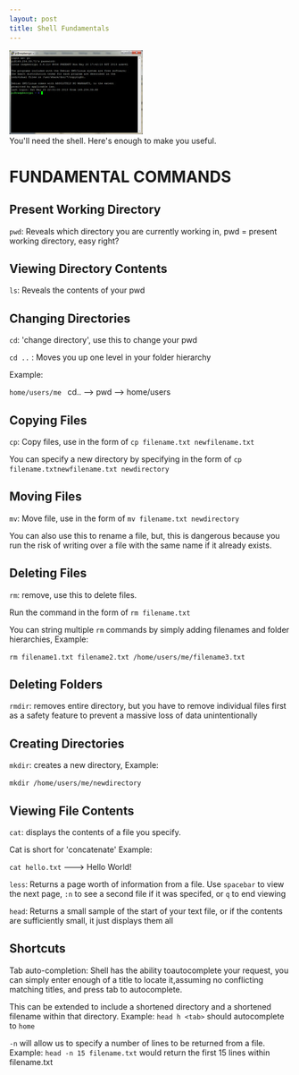 ```yaml
---
layout: post
title: Shell Fundamentals
---
```

<img src="/Images/shell.jpg" class="inline"/><br>
You'll need the shell. Here's enough to make you useful.

# FUNDAMENTAL COMMANDS

## Present Working Directory

`pwd`: Reveals which directory you are currently working in, pwd = present working directory, easy right?

## Viewing Directory Contents

`ls`: Reveals the contents of your pwd

## Changing Directories

`cd`: 'change directory', use this to change your pwd

`cd ..` : Moves you up one level in your folder hierarchy 

Example:

`home/users/me ` cd.. --> pwd --> home/users

## Copying Files

`cp`: Copy files, use in the form of `cp filename.txt newfilename.txt` 

You can specify a new directory by specifying in the form of `cp filename.txtnewfilename.txt newdirectory`

## Moving Files

`mv`: Move file, use in the form of `mv filename.txt newdirectory` 

You can also use this to rename a file, but, this is dangerous because you run the risk of 
writing over a file with the same name if it already exists.

## Deleting Files

`rm`: remove, use this to delete files. 

Run the command in the form of `rm filename.txt`  

You can string multiple `rm` commands by simply adding filenames and folder hierarchies, Example: 

`rm filename1.txt filename2.txt /home/users/me/filename3.txt`

## Deleting Folders

`rmdir`: removes entire directory, but you have to remove individual files first as 
a safety feature to prevent a massive loss of data unintentionally

## Creating Directories 

`mkdir`: creates a new directory, Example:

`mkdir /home/users/me/newdirectory`

## Viewing File Contents 

`cat`: displays the contents of a file you specify. 

Cat is short for 'concatenate' Example: 

`cat hello.txt` ---> Hello World!

`less`: Returns a page worth of information from a file. Use `spacebar` to view the next page, `:n` to see a second 
file if it was specifed, or `q` to end viewing

`head`: Returns a small sample of the start of your text file, or if the contents are sufficiently small, it just 
displays them all


## Shortcuts

Tab auto-completion:  Shell has the ability toautocomplete your request, you can simply 
enter enough of a title to locate it,assuming no conflicting matching titles, and press tab to autocomplete.

This can be extended to include a shortened directory and a shortened filename within that directory. Example: 
`head h <tab>` should autocomplete to `home`

`-n`  will allow us to specify a number of lines to be returned from a file. Example: 
`head -n 15 filename.txt` would return the first 15 lines within filename.txt
